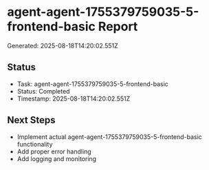 # agent-agent-1755379759035-5-frontend-basic Report

Generated: 2025-08-18T14:20:02.551Z

## Status
- Task: agent-agent-1755379759035-5-frontend-basic
- Status: Completed
- Timestamp: 2025-08-18T14:20:02.551Z

## Next Steps
- Implement actual agent-agent-1755379759035-5-frontend-basic functionality
- Add proper error handling
- Add logging and monitoring
